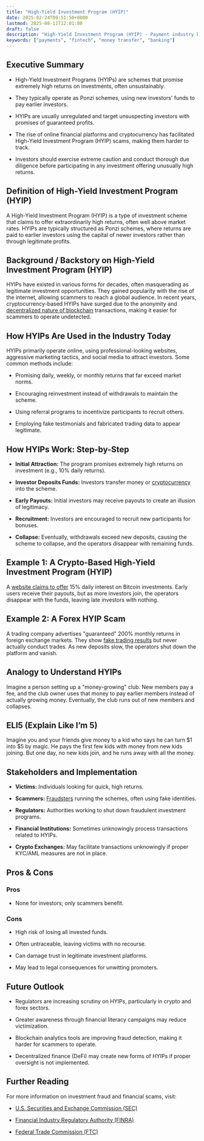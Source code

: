 ```yaml
---
title: "High-Yield Investment Program (HYIP)"
date: 2025-02-24T09:51:50+0000
lastmod: 2025-08-11T12:01:00
draft: false
description: "High-Yield Investment Program (HYIP) - Payment industry knowledge and insights"
keywords: ["payments", "fintech", "money transfer", "banking"]
---
```


## Executive Summary

- High-Yield Investment Programs (HYIPs) are schemes that promise extremely high returns on investments, often unsustainably.

- They typically operate as Ponzi schemes, using new investors' funds to pay earlier investors.

- HYIPs are usually unregulated and target unsuspecting investors with promises of guaranteed profits.

- The rise of online financial platforms and cryptocurrency has facilitated High-Yield Investment Program (HYIP) scams, making them harder to track.

- Investors should exercise extreme caution and conduct thorough due diligence before participating in any investment offering unusually high returns.

## Definition of High-Yield Investment Program (HYIP)

A High-Yield Investment Program (HYIP) is a type of investment scheme that claims to offer extraordinarily high returns, often well above market rates. HYIPs are typically structured as Ponzi schemes, where returns are paid to earlier investors using the capital of newer investors rather than through legitimate profits.

## Background / Backstory on High-Yield Investment Program (HYIP)

HYIPs have existed in various forms for decades, often masquerading as legitimate investment opportunities. They gained popularity with the rise of the internet, allowing scammers to reach a global audience. In recent years, cryptocurrency-based HYIPs have surged due to the anonymity and [decentralized nature of blockchain](https://faisalkhanllc.xyz/resources/payments-wiki/d/decentralized-finance-defi/) transactions, making it easier for scammers to operate undetected.

## How HYIPs Are Used in the Industry Today

HYIPs primarily operate online, using professional-looking websites, aggressive marketing tactics, and social media to attract investors. Some common methods include:

- Promising daily, weekly, or monthly returns that far exceed market norms.

- Encouraging reinvestment instead of withdrawals to maintain the scheme.

- Using referral programs to incentivize participants to recruit others.

- Employing fake testimonials and fabricated trading data to appear legitimate.

## How HYIPs Work: Step-by-Step

- **Initial Attraction:** The program promises extremely high returns on investment (e.g., 10% daily returns).

- **Investor Deposits Funds:** Investors transfer money or [cryptocurrency](https://faisalkhanllc.xyz/resources/payments-wiki/c/cryptocurrency/) into the scheme.

- **Early Payouts:** Initial investors may receive payouts to create an illusion of legitimacy.

- **Recruitment:** Investors are encouraged to recruit new participants for bonuses.

- **Collapse:** Eventually, withdrawals exceed new deposits, causing the scheme to collapse, and the operators disappear with remaining funds.

## Example 1: A Crypto-Based High-Yield Investment Program (HYIP)

A [website claims to offer](https://faisalkhanllc.xyz/resources/payments-wiki/i/identifying-cryptocurrency-scams/) 15% daily interest on Bitcoin investments. Early users receive their payouts, but as more investors join, the operators disappear with the funds, leaving late investors with nothing.

## Example 2: A Forex HYIP Scam

A trading company advertises "guaranteed" 200% monthly returns in foreign exchange markets. They show [fake trading results](https://faisalkhanllc.xyz/resources/payments-wiki/h/high-yield-investment-program-hyip-fraud/) but never actually conduct trades. As new deposits slow, the operators shut down the platform and vanish.

## Analogy to Understand HYIPs

Imagine a person setting up a "money-growing" club. New members pay a fee, and the club owner uses that money to pay earlier members instead of actually growing money. Eventually, the club runs out of new members and collapses.

## ELI5 (Explain Like I’m 5)

Imagine you and your friends give money to a kid who says he can turn $1 into $5 by magic. He pays the first few kids with money from new kids joining. But one day, no new kids join, and he runs away with all the money.

## Stakeholders and Implementation

- **Victims:** Individuals looking for quick, high returns.

- **Scammers:** [Fraudsters](https://faisalkhanllc.xyz/resources/payments-wiki/i/identifying-cryptocurrency-scams/) running the schemes, often using fake identities.

- **Regulators:** Authorities working to shut down fraudulent investment programs.

- **Financial Institutions:** Sometimes unknowingly process transactions related to HYIPs.

- **Crypto Exchanges:** May facilitate transactions unknowingly if proper KYC/AML measures are not in place.

## Pros & Cons 

### Pros

- None for investors; only scammers benefit.

### Cons

- High risk of losing all invested funds.

- Often untraceable, leaving victims with no recourse.

- Can damage trust in legitimate investment platforms.

- May lead to legal consequences for unwitting promoters.

## Future Outlook

- Regulators are increasing scrutiny on HYIPs, particularly in crypto and forex sectors.

- Greater awareness through financial literacy campaigns may reduce victimization.

- Blockchain analytics tools are improving fraud detection, making it harder for scammers to operate.

- Decentralized finance (DeFi) may create new forms of HYIPs if proper oversight is not implemented.

## Further Reading

For more information on investment fraud and financial scams, visit:

- [U.S. Securities and Exchange Commission (SEC)](https://www.sec.gov/)

- [Financial Industry Regulatory Authority (FINRA)](https://www.finra.org/)

- [Federal Trade Commission (FTC)](https://www.ftc.gov/)